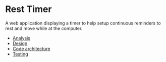 # Rest Timer

A web application displaying a timer to help setup continuous reminders to rest and move while at the computer.

- [Analysis](docs/Analysis.md)
- [Design](docs/Design.md)
- [Code architecture](docs/Architecture.md)
- [Testing](docs/Testing.md)
